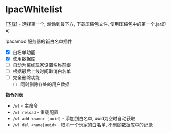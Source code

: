 # IpacWhitelist

[[下载]](https://github.com/ApliNi/IpacWhitelist/actions) - 选择第一个, 滑动到最下方, 下载压缩包文件, 使用压缩包中的第一个.jar即可

Ipacamod 服务器的新白名单插件
- [x] 白名单功能
- [x] 使用数据库
- [ ] 自动为离线玩家设置名称前缀
- [ ] 根据最后上线时间取消白名单
- [ ] 完全删除功能
  - [ ] 同时删除各处的用户数据

**指令列表**
- `/wl` - 主命令
- `/wl reload` - 重载配置
- `/wl add <name> [uuid]` - 添加到白名单, uuid为空时自动获取
- `/wl del <name|uuid>` - 取消一个玩家的白名单, 不删除数据库中的记录